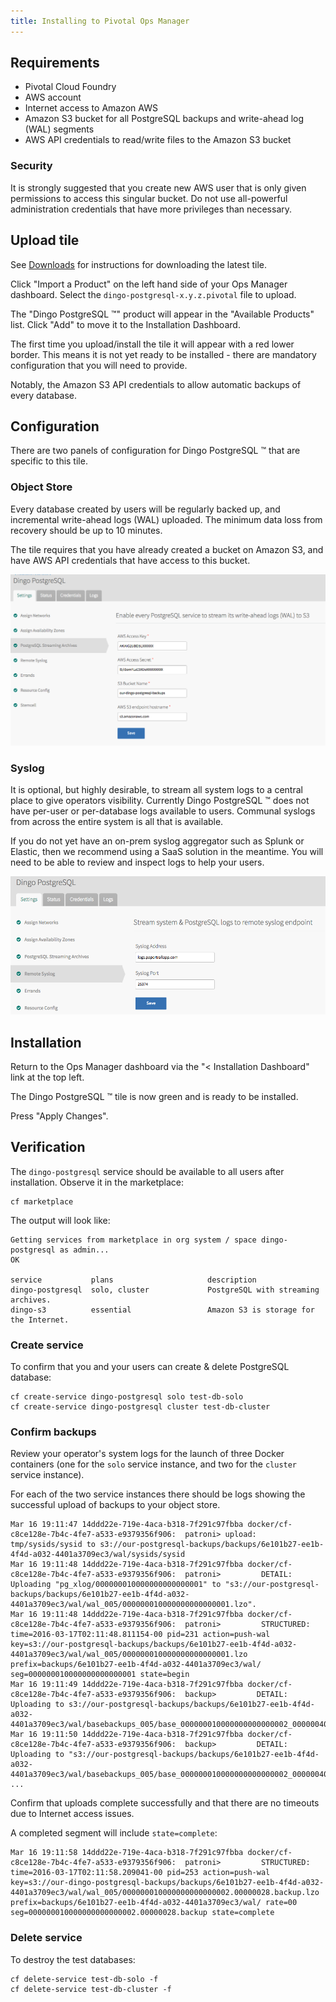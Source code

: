 ```yaml
---
title: Installing to Pivotal Ops Manager
---
```


## <a id="requirements"></a>Requirements

* Pivotal Cloud Foundry
* AWS account
* Internet access to Amazon AWS
* Amazon S3 bucket for all PostgreSQL backups and write-ahead log (WAL) segments
* AWS API credentials to read/write files to the Amazon S3 bucket

### <a id="req-security"></a>Security

It is strongly suggested that you create new AWS user that is only given permissions to access this singular bucket. Do not use all-powerful administration credentials that have more privileges than necessary.

## <a id="upload-tile"></a>Upload tile

See [Downloads](download.html) for instructions for downloading the latest tile.

Click "Import a Product" on the left hand side of your Ops Manager dashboard. Select the `dingo-postgresql-x.y.z.pivotal` file to upload.

The "Dingo PostgreSQL ™" product will appear in the "Available Products" list. Click "Add" to move it to the Installation Dashboard.

The first time you upload/install the tile it will appear with a red lower border. This means it is not yet ready to be installed - there are mandatory configuration that you will need to provide.

Notably, the Amazon S3 API credentials to allow automatic backups of every database.

## <a id="configuration"></a>Configuration

There are two panels of configuration for Dingo PostgreSQL ™ that are specific to this tile.

### <a id="configuration-object-store"></a>Object Store

Every database created by users will be regularly backed up, and incremental write-ahead logs (WAL) uploaded. The minimum data loss from recovery should be up to 10 minutes.

The tile requires that you have already created a bucket on Amazon S3, and have AWS API credentials that have access to this bucket.

![installation-s3](images/installation-s3.png)

### <a id="configuration-syslog"></a>Syslog

It is optional, but highly desirable, to stream all system logs to a central place to give operators visibility. Currently Dingo PostgreSQL ™ does not have per-user or per-database logs available to users. Communal syslogs from across the entire system is all that is available.

If you do not yet have an on-prem syslog aggregator such as Splunk or Elastic, then we recommend using a SaaS solution in the meantime. You will need to be able to review and inspect logs to help your users.

![installation-syslog](images/installation-syslog.png)

## <a id="installation"></a>Installation

Return to the Ops Manager dashboard via the "< Installation Dashboard" link at the top left.

The Dingo PostgreSQL ™ tile is now green and is ready to be installed.

Press "Apply Changes".

## <a id="verification"></a>Verification

The `dingo-postgresql` service should be available to all users after installation. Observe it in the marketplace:

```
cf marketplace
```

The output will look like:

```
Getting services from marketplace in org system / space dingo-postgresql as admin...
OK

service           plans                     description
dingo-postgresql  solo, cluster             PostgreSQL with streaming archives.
dingo-s3          essential                 Amazon S3 is storage for the Internet.
```

### <a id="verification-create-service"></a>Create service

To confirm that you and your users can create & delete PostgreSQL database:

```
cf create-service dingo-postgresql solo test-db-solo
cf create-service dingo-postgresql cluster test-db-cluster
```

### <a id="verification-confirm-backups"></a>Confirm backups

Review your operator's system logs for the launch of three Docker containers (one for the `solo` service instance, and two for the `cluster` service instance).

For each of the two service instances there should be logs showing the successful upload of backups to your object store.

```
Mar 16 19:11:47 14ddd22e-719e-4aca-b318-7f291c97fbba docker/cf-c8ce128e-7b4c-4fe7-a533-e9379356f906:  patroni> upload: tmp/sysids/sysid to s3://our-postgresql-backups/backups/6e101b27-ee1b-4f4d-a032-4401a3709ec3/wal/sysids/sysid
Mar 16 19:11:48 14ddd22e-719e-4aca-b318-7f291c97fbba docker/cf-c8ce128e-7b4c-4fe7-a533-e9379356f906:  patroni>         DETAIL: Uploading "pg_xlog/000000010000000000000001" to "s3://our-postgresql-backups/backups/6e101b27-ee1b-4f4d-a032-4401a3709ec3/wal/wal_005/000000010000000000000001.lzo".
Mar 16 19:11:48 14ddd22e-719e-4aca-b318-7f291c97fbba docker/cf-c8ce128e-7b4c-4fe7-a533-e9379356f906:  patroni>         STRUCTURED: time=2016-03-17T02:11:48.811154-00 pid=231 action=push-wal key=s3://our-postgresql-backups/backups/6e101b27-ee1b-4f4d-a032-4401a3709ec3/wal/wal_005/000000010000000000000001.lzo prefix=backups/6e101b27-ee1b-4f4d-a032-4401a3709ec3/wal/ seg=000000010000000000000001 state=begin
Mar 16 19:11:49 14ddd22e-719e-4aca-b318-7f291c97fbba docker/cf-c8ce128e-7b4c-4fe7-a533-e9379356f906:  backup>         DETAIL: Uploading to s3://our-postgresql-backups/backups/6e101b27-ee1b-4f4d-a032-4401a3709ec3/wal/basebackups_005/base_000000010000000000000002_00000040/extended_version.txt.
Mar 16 19:11:50 14ddd22e-719e-4aca-b318-7f291c97fbba docker/cf-c8ce128e-7b4c-4fe7-a533-e9379356f906:  backup>         DETAIL: Uploading to "s3://our-postgresql-backups/backups/6e101b27-ee1b-4f4d-a032-4401a3709ec3/wal/basebackups_005/base_000000010000000000000002_00000040/tar_partitions/part_00000000.tar.lzo".
...
```

Confirm that uploads complete successfully and that there are no timeouts due to Internet access issues.

A completed segment will include `state=complete`:

```
Mar 16 19:11:58 14ddd22e-719e-4aca-b318-7f291c97fbba docker/cf-c8ce128e-7b4c-4fe7-a533-e9379356f906:  patroni>         STRUCTURED: time=2016-03-17T02:11:58.209041-00 pid=253 action=push-wal key=s3://our-dingo-postgresql-backups/backups/6e101b27-ee1b-4f4d-a032-4401a3709ec3/wal/wal_005/000000010000000000000002.00000028.backup.lzo prefix=backups/6e101b27-ee1b-4f4d-a032-4401a3709ec3/wal/ rate=00 seg=000000010000000000000002.00000028.backup state=complete
```

### <a id="verification-delete-service"></a>Delete service

To destroy the test databases:

```
cf delete-service test-db-solo -f
cf delete-service test-db-cluster -f
```
